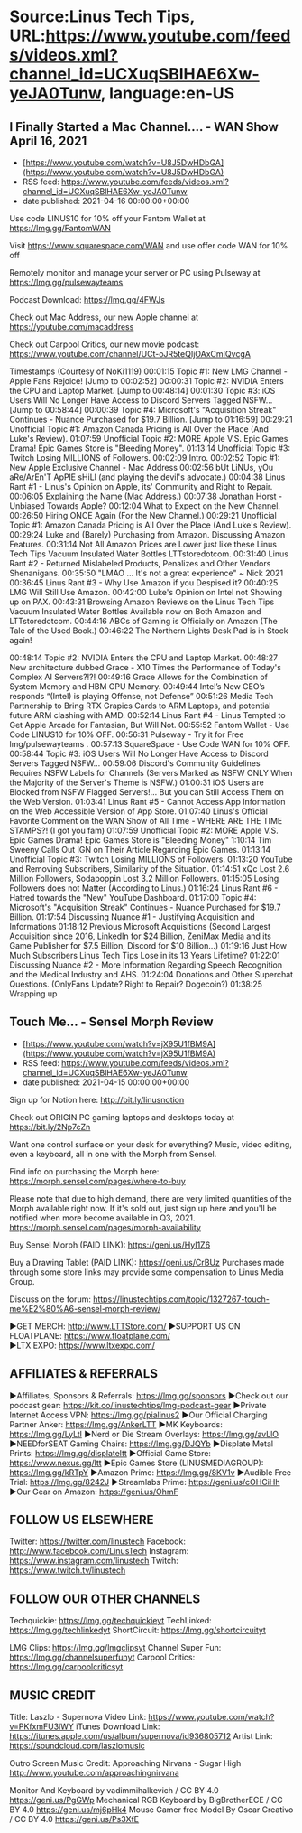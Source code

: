 # Source:Linus Tech Tips, URL:https://www.youtube.com/feeds/videos.xml?channel_id=UCXuqSBlHAE6Xw-yeJA0Tunw, language:en-US

## I Finally Started a Mac Channel.... - WAN Show April 16, 2021
 - [https://www.youtube.com/watch?v=U8J5DwHDbGA](https://www.youtube.com/watch?v=U8J5DwHDbGA)
 - RSS feed: https://www.youtube.com/feeds/videos.xml?channel_id=UCXuqSBlHAE6Xw-yeJA0Tunw
 - date published: 2021-04-16 00:00:00+00:00

Use code LINUS10 for 10% off your Fantom Wallet at https://lmg.gg/FantomWAN

Visit https://www.squarespace.com/WAN and use offer code WAN for 10% off

Remotely monitor and manage your server or PC using Pulseway at https://lmg.gg/pulsewayteams 

Podcast Download: https://lmg.gg/4FWJs

Check out Mac Address, our new Apple channel at https://youtube.com/macaddress

Check out Carpool Critics, our new movie podcast: https://www.youtube.com/channel/UCt-oJR5teQIjOAxCmIQvcgA

Timestamps (Courtesy of NoKi1119)
00:01:15 Topic #1: New LMG Channel - Apple Fans Rejoice! [Jump to 00:02:52]
00:00:31 Topic #2: NVIDIA Enters the CPU and Laptop Market. [Jump to 00:48:14]
00:01:30 Topic #3: iOS Users Will No Longer Have Access to Discord Servers Tagged NSFW... [Jump  to 00:58:44]
00:00:39 Topic #4: Microsoft's "Acquisition Streak" Continues - Nuance Purchased for $19.7 Billion. [Jump to 01:16:59]
00:29:21 Unofficial Topic #1: Amazon Canada Pricing is All Over the Place (And Luke's Review).
01:07:59 Unofficial Topic #2: MORE Apple V.S. Epic Games Drama! Epic Games Store is "Bleeding Money".
01:13:14 Unofficial Topic #3: Twitch Losing MILLIONS of Followers.
00:02:09 Intro.
00:02:52 Topic #1: New Apple Exclusive Channel - Mac Address
 00:02:56 bUt LiNUs, yOu aRe/ArEn'T ApPlE sHiLl (and playing the devil's advocate.)
 00:04:38 Linus Rant #1 - Linus's Opinion on Apple, its' Community and Right to Repair.
 00:06:05 Explaining the Name (Mac Address.)
 00:07:38 Jonathan Horst - Unbiased Towards Apple?
 00:12:04 What to Expect on the New Channel.
 00:26:50 Hiring ONCE Again (For the New Channel.)
00:29:21 Unofficial Topic #1: Amazon Canada Pricing is All Over the Place (And Luke's Review).
 00:29:24 Luke and (Barely) Purchasing from Amazon. Discussing Amazon Features.
 00:31:14 Not All Amazon Prices are Lower just like these Linus Tech Tips Vacuum Insulated Water Bottles LTTstoredotcom.
 00:31:40 Linus Rant #2 - Returned Mislabeled Products, Penalizes and Other Vendors Shenanigans.
 00:35:50 "LMAO ... It's not a great experience" ~ Nick 2021
 00:36:45 Linus Rant #3 - Why Use Amazon if you Despised it?
 00:40:25 LMG Will Still Use Amazon.
 00:42:00 Luke's Opinion on Intel not Showing up on PAX.
 00:43:31 Browsing Amazon Reviews on the Linus Tech Tips Vacuum Insulated Water Bottles Available now on Both Amazon and LTTstoredotcom.
 00:44:16 ABCs of Gaming is Officially on Amazon (The Tale of the Used Book.)
 00:46:22 The Northern Lights Desk Pad is in Stock again!

00:48:14 Topic #2: NVIDIA Enters the CPU and Laptop Market.
 00:48:27 New architecture dubbed Grace - X10 Times the Performance of Today's Complex AI Servers?!?!
 00:49:16 Grace Allows for the Combination of System Memory and HBM GPU Memory.
 00:49:44 Intel’s New CEO’s responds “(Intel) is playing Offense, not Defense”
 00:51:26 Media Tech Partnership to Bring RTX Grapics Cards to ARM Laptops, and potential future ARM clashing with AMD.
 00:52:14 Linus Rant #4 - Linus Tempted to Get Apple Arcade for Fantasian, But Will Not.
00:55:52 Fantom Wallet - Use Code LINUS10 for 10% OFF.
00:56:31 Pulseway - Try it for Free lmg/pulsewayteams .
00:57:13 SquareSpace - Use Code WAN for 10% OFF.
00:58:44 Topic #3: iOS Users Will No Longer Have Access to Discord Servers Tagged NSFW...
 00:59:06 Discord's Community Guidelines Requires NSFW Labels for Channels (Servers Marked as NSFW ONLY When the Majority of the Server's Theme is NSFW.)
 01:00:31 iOS Users are Blocked from NSFW Flagged Servers!... But you can Still Access Them on the Web Version.
 01:03:41 Linus Rant #5 - Cannot Access App Information on the Web Accessible Version of App Store.
 01:07:40 Linus's Official Favorite Comment on the WAN Show of All Time - WHERE ARE THE TIME STAMPS?! (I got you fam)
01:07:59 Unofficial Topic #2: MORE Apple V.S. Epic Games Drama! Epic Games Store is "Bleeding Money"
 1:10:14 Tim Sweeny Calls Out IGN on Their Article Regarding Epic Games.
01:13:14 Unofficial Topic #3: Twitch Losing MILLIONS of Followers.
 01:13:20 YouTube and Removing Subscribers, Similarity of the Situation.
 01:14:51 xQc Lost 2.6 Million Followers, Sodapoppin Lost 3.2 Million Followers.
 01:15:05 Losing Followers does not Matter (According to Linus.)
 01:16:24 Linus Rant #6 - Hatred towards the "New" YouTube Dashboard.
01:17:00 Topic #4: Microsoft's "Acquisition Streak" Continues - Nuance Purchased for $19.7 Billion.
 01:17:54 Discussing Nuance #1 - Justifying Acquisition and Informations
 01:18:12 Previous Microsoft Acquisitions (Second Largest Acquisition since 2016, LinkedIn for $24 Billion, ZeniMax Media and its Game Publisher for $7.5 Billion, Discord for $10 Billion...)
 01:19:16 Just How Much Subscribers Linus Tech Tips Lose in its 13 Years Lifetime?
 01:22:01 Discussing Nuance #2 - More Information Regarding Speech Recognition and the Medical Industry and AHS.
01:24:04 Donations and Other Superchat Questions. (OnlyFans Update? Right to Repair? Dogecoin?)
01:38:25 Wrapping up

## Touch Me… - Sensel Morph Review
 - [https://www.youtube.com/watch?v=jX95U1fBM9A](https://www.youtube.com/watch?v=jX95U1fBM9A)
 - RSS feed: https://www.youtube.com/feeds/videos.xml?channel_id=UCXuqSBlHAE6Xw-yeJA0Tunw
 - date published: 2021-04-15 00:00:00+00:00

Sign up for Notion here: http://bit.ly/linusnotion

Check out ORIGIN PC gaming laptops and desktops today at https://bit.ly/2Np7cZn

Want one control surface on your desk for everything? Music, video editing, even a keyboard, all in one with the Morph from Sensel.

Find info on purchasing the Morph here: https://morph.sensel.com/pages/where-to-buy

Please note that due to high demand, there are very limited quantities of the Morph available right now. If it's sold out, just sign up here and you'll be notified when more become available in Q3, 2021. https://morph.sensel.com/pages/morph-availability

Buy Sensel Morph (PAID LINK): https://geni.us/HyI1Z6

Buy a Drawing Tablet (PAID LINK): https://geni.us/CrBUz
Purchases made through some store links may provide some compensation to Linus Media Group.

Discuss on the forum: https://linustechtips.com/topic/1327267-touch-me%E2%80%A6-sensel-morph-review/

►GET MERCH: http://www.LTTStore.com/
►SUPPORT US ON FLOATPLANE: https://www.floatplane.com/  
►LTX EXPO: https://www.ltxexpo.com/   

AFFILIATES & REFERRALS
---------------------------------------------------
►Affiliates, Sponsors & Referrals: https://lmg.gg/sponsors
►Check out our podcast gear: https://kit.co/linustechtips/lmg-podcast-gear
►Private Internet Access VPN: https://lmg.gg/pialinus2
►Our Official Charging Partner Anker: https://lmg.gg/AnkerLTT
►MK Keyboards: https://lmg.gg/LyLtl
►Nerd or Die Stream Overlays: https://lmg.gg/avLlO
►NEEDforSEAT Gaming Chairs: https://lmg.gg/DJQYb
►Displate Metal Prints: https://lmg.gg/displateltt
►Official Game Store: https://www.nexus.gg/ltt
►Epic Games Store (LINUSMEDIAGROUP): https://lmg.gg/kRTpY
►Amazon Prime: https://lmg.gg/8KV1v
►Audible Free Trial: https://lmg.gg/8242J
►Streamlabs Prime: https://geni.us/cOHCiHh
►Our Gear on Amazon: https://geni.us/OhmF

FOLLOW US ELSEWHERE
---------------------------------------------------  
Twitter: https://twitter.com/linustech
Facebook: http://www.facebook.com/LinusTech
Instagram: https://www.instagram.com/linustech
Twitch: https://www.twitch.tv/linustech

FOLLOW OUR OTHER CHANNELS
---------------------------------------------------  
Techquickie: https://lmg.gg/techquickieyt
TechLinked: https://lmg.gg/techlinkedyt
ShortCircuit: https://lmg.gg/shortcircuityt

LMG Clips: https://lmg.gg/lmgclipsyt
Channel Super Fun: https://lmg.gg/channelsuperfunyt
Carpool Critics: https://lmg.gg/carpoolcriticsyt

MUSIC CREDIT
---------------------------------------------------  
Title: Laszlo - Supernova
Video Link: https://www.youtube.com/watch?v=PKfxmFU3lWY
iTunes Download Link: https://itunes.apple.com/us/album/supernova/id936805712
Artist Link: https://soundcloud.com/laszlomusic

Outro Screen Music Credit: Approaching Nirvana - Sugar High http://www.youtube.com/approachingnirvana

Monitor And Keyboard by vadimmihalkevich / CC BY 4.0  https://geni.us/PgGWp
Mechanical RGB Keyboard by BigBrotherECE / CC BY 4.0 https://geni.us/mj6pHk4
Mouse Gamer free Model By Oscar Creativo / CC BY 4.0 https://geni.us/Ps3XfE


